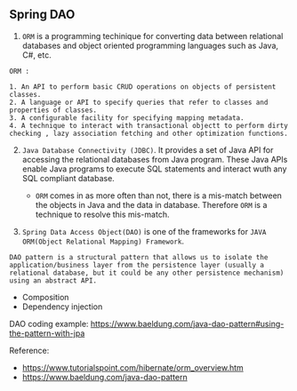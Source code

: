 ## Spring DAO

1. `ORM` is a programming techinique for converting data between relational databases and object oriented programming languages such as Java, C#, etc. 

```
ORM :

1. An API to perform basic CRUD operations on objects of persistent classes. 
2. A language or API to specify queries that refer to classes and properties of classes. 
3. A configurable facility for specifying mapping metadata.
4. A technique to interact with transactional objectt to perform dirty checking , lazy association fetching and other optimization functions.
```

2. `Java Database Connectivity (JDBC)`. It provides a set of Java API for accessing the relational databases from Java program. These Java APIs enable Java programs to execute SQL statements and interact wuth any SQL compliant database. 
    * `ORM` comes in as more often than not, there is a mis-match between the objects in Java and the data in database. Therefore `ORM` is a technique to resolve this mis-match.
    
3. `Spring Data Access Object(DAO)` is one of the frameworks for `JAVA ORM(Object Relational Mapping) Framework`.

```
DAO pattern is a structural pattern that allows us to isolate the application/business layer from the persistence layer (usually a relational database, but it could be any other persistence mechanism) using an abstract API.
```
* Composition 
* Dependency injection

DAO coding example: https://www.baeldung.com/java-dao-pattern#using-the-pattern-with-jpa


Reference: 
* https://www.tutorialspoint.com/hibernate/orm_overview.htm
* https://www.baeldung.com/java-dao-pattern

